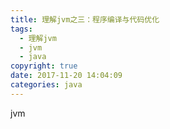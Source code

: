 ```yaml
---
title: 理解jvm之三：程序编译与代码优化
tags:
  - 理解jvm
  - jvm
  - java
copyright: true
date: 2017-11-20 14:04:09
categories: java
---
```

jvm

<!--more-->